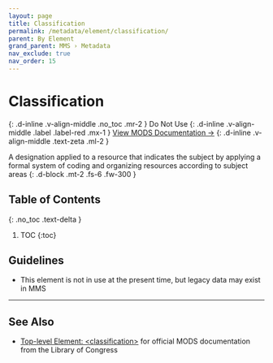 ```yaml
---
layout: page
title: Classification
permalink: /metadata/element/classification/
parent: By Element
grand_parent: MMS › Metadata
nav_exclude: true
nav_order: 15
---
```


# Classification
{: .d-inline .v-align-middle .no_toc .mr-2 }
Do Not Use
{: .d-inline .v-align-middle .label .label-red .mx-1 }
[View MODS Documentation →](https://www.loc.gov/standards/mods/userguide/classification.html)
{: .d-inline .v-align-middle .text-zeta .ml-2 }

A designation applied to a resource that indicates the subject by applying a formal system of coding and organizing resources according to subject areas
{: .d-block .mt-2 .fs-6 .fw-300 }

## Table of Contents
{: .no_toc .text-delta }

1. TOC
{:toc}

## Guidelines
- This element is not in use at the present time, but legacy data may exist in MMS

---

## See Also
- [Top-level Element: &lt;classification&gt;](https://www.loc.gov/standards/mods/userguide/classification.html) for official MODS documentation from the Library of Congress